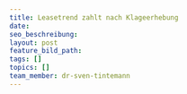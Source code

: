 ```yaml
---
title: Leasetrend zahlt nach Klageerhebung
date:
seo_beschreibung:
layout: post
feature_bild_path:
tags: []
topics: []
team_member: dr-sven-tintemann
---
```

